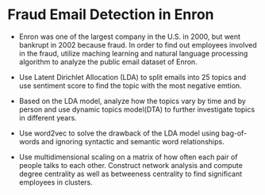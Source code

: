 # Fraud Email Detection in Enron

* Enron was one of the largest company in the U.S. in 2000, but went bankrupt in 2002 because fraud. In order to find out employees involved in the fraud, utilize maching learning and natural language processing algorithm to analyze the public email dataset of Enron.

* Use Latent Dirichlet Allocation (LDA) to split emails into 25 topics and use sentiment score to find the topic with the most negative emtion.

* Based on the LDA model, analyze how the topics vary by time and by person and use dynamic topics model(DTA) to further investigate topics in different years.

* Use word2vec to solve the drawback of the LDA model using bag-of-words and ignoring syntactic and semantic word relationships.

* Use multidimensional scaling on a matrix of how often each pair of people talks to each other. Construct network analysis and compute degree centrality as well as betweeness centrality to find significant employees in clusters.
